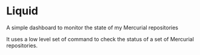 # Liquid
A simple dashboard to monitor the state of my Mercurial repositories

It uses a low level set of command to check the status of a set of Mercurial repositories.
